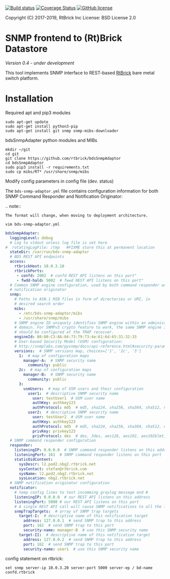 
[![Build status](https://travis-ci.org/rtbrick/bdsSnmpAdaptor.svg?branch=master)](https://travis-ci.org/rtbrick/bdsSnmpAdaptor)
[![Coverage Status](https://img.shields.io/codecov/c/github/rtbrick/bdsSnmpAdaptor.svg)](https://codecov.io/github/rtbrick/bdsSnmpAdaptor)
[![GitHub license](https://img.shields.io/badge/license-BSD-blue.svg)](https://raw.githubusercontent.com/rtbrick/bdsSnmpAdaptor/master/LICENSE.rst)

Copyright (C) 2017-2019, RtBrick Inc
License: BSD License 2.0

# SNMP frontend to (Rt)Brick Datastore

*Version 0.4 - under development*

This tool implements SNMP interface to REST-based
[RtBrick](https://www.rtbrick.com) bare metal switch platform.

# Installation

Required apt and pip3 modules
```shell
sudo apt-get update
sudo apt-get install python3-pip
sudo apt-get install git snmp snmp-mibs-downloader
```

bdsSnmpAdapter python modules and MIBs
```shell
mkdir ~/git
cd git
git clone https://github.com/rtbrick/bdsSnmpAdaptor
cd bdsSnmpAdaptor
sudo pip3 install -r requirements.txt
sudo cp mibs/RT* /usr/share/snmp/mibs
```

Modify config parameters in config file (dev. status)

The `bds-snmp-adaptor.yml` file contains configuration information for both SNMP Command
Responder and Notification Originator:

.. note::

    The format will change, when moving to deployment architecture.

```shell
vim bds-snmp-adaptor.yml
```
```yaml
bdsSnmpAdapter:
  loggingLevel: debug
  # Log to stdout unless log file is set here
#  rotatingLogFile: /tmp   #FIXME store this at permanent location
  stateDir: /var/run/bds-snmp-adaptor
  # BDS REST API endpoints
  access:
    rtbrickHost: 10.0.3.10
    rtbrickPorts:
     - confd: 2002  # confd REST API listens on this port"
     - fwdd-hald: 5002  # fwwd REST API listens on this port"
  # Common SNMP engine configuration, used by both command responder and
  # notification originator
  snmp:
    # Paths to ASN.1 MIB files in form of directories or URI, in
    # desired search order
    mibs:
      - /etc/bds-snmp-adaptor/mibs
      - /usr/share/snmp/mibs
    # SNMP engine ID uniquely identifies SNMP engine within an administrative
    # domain. For SNMPv3 crypto feature to work, the same SNMP engine ID value
    # should be configured at the TRAP receiver.
    engineId: 80:00:C3:8A:04:73:79:73:4e:61:6d:65:31:32:33
    # User-based Security Model (USM) configuration:
    # http://snmplabs.com/pysnmp/docs/api-reference.html#security-parameters
    versions:  # SNMP versions map, choices=['1', '2c', '3']
      1:  # map of configuration maps
        manager-A:  # SNMP security name
          community: public
      2c:  # map of configuration maps
        manager-B:  # SNMP security name
          community: public
      3:
        usmUsers:  # map of USM users and their configuration
          user1:  # descriptive SNMP security name
            user: testUser1  # USM user name
            authKey: authkey123
            authProtocol: md5  # md5, sha224, sha256, sha384, sha512, none
          user2:  # descriptive SNMP security name
            user: testUser2  # USM user name
            authKey: authkey123
            authProtocol: md5  # md5, sha224, sha256, sha384, sha512, none
            privKey: privkey123
            privProtocol: des  # des, 3des, aes128, aes192, aes192blmt, aes256, aes256blmt, none
  # SNMP command responder configuration
  responder:
    listeningIP: 0.0.0.0  # SNMP command responder listens on this address
    listeningPort: 161  # SNMP command responder listens on this port
    staticOidContent:
      sysDescr: l2.pod2.nbg2.rtbrick.net
      sysContact: stefan@rtbrick.com
      sysName: l2.pod2.nbg2.rtbrick.net
      sysLocation: nbg2.rtbrick.net
  # SNMP notification originator configuration
  notificator:
    # temp config lines to test incomming graylog message end #
    listeningIP: 0.0.0.0  # our REST API listens on this address
    listeningPort: 5000 # our REST API listens on this port
    # A single REST API call will cause SNMP notifications to all the listed targets
    snmpTrapTargets:  # array of SNMP trap targets
      target-I:  # descriptive name of this notification target
        address: 127.0.0.1  # send SNMP trap to this address
        port: 162  # send SNMP trap to this port
        security-name: manager-B  # use this SNMP security name
      target-II:  # descriptive name of this notification target
        address: 127.0.0.2  # send SNMP trap to this address
        port: 162  # send SNMP trap to this port
        security-name: user1  # use this SNMP security name
```
config statement on rtbrick:
```shell
set snmp server-ip 10.0.3.20 server-port 5000 server-ep / bd-name confd.rtbrick
```
